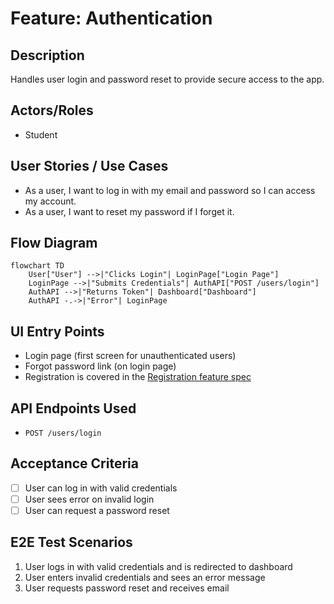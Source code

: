 # Feature: Authentication

## Description
Handles user login and password reset to provide secure access to the app.

## Actors/Roles
- Student

## User Stories / Use Cases
- As a user, I want to log in with my email and password so I can access my account.
- As a user, I want to reset my password if I forget it.

## Flow Diagram
```mermaid
flowchart TD
    User["User"] -->|"Clicks Login"| LoginPage["Login Page"]
    LoginPage -->|"Submits Credentials"| AuthAPI["POST /users/login"]
    AuthAPI -->|"Returns Token"| Dashboard["Dashboard"]
    AuthAPI -.->|"Error"| LoginPage
```

## UI Entry Points
- Login page (first screen for unauthenticated users)
- Forgot password link (on login page)
- Registration is covered in the [Registration feature spec](./registration.md)

## API Endpoints Used
- `POST /users/login`

## Acceptance Criteria
- [ ] User can log in with valid credentials
- [ ] User sees error on invalid login
- [ ] User can request a password reset

## E2E Test Scenarios
1. User logs in with valid credentials and is redirected to dashboard
2. User enters invalid credentials and sees an error message
3. User requests password reset and receives email 